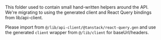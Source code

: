 This folder used to contain small hand-written helpers around the API. We're migrating to using the generated client and React Query bindings from lib/api-client.

Please import from `@/lib/api-client/@tanstack/react-query.gen` and use the generated `client` wrapper from `@/lib/client` for baseUrl/headers.
